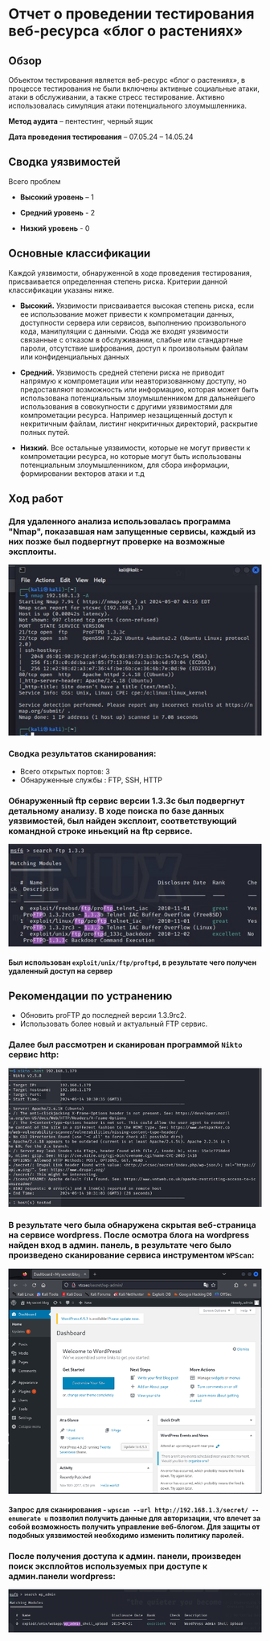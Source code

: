 # Отчет о проведении тестирования веб-ресурса «блог о растениях»

## Обзор
Объектом тестирования является веб-ресурс «блог о растениях», в процессе тестирования не были включены активные социальные атаки, атаки в обслуживании, а также стресс тестирование. Активно использовалась симуляция атаки потенциального злоумышленника.

**Метод аудита** – пентестинг, черный ящик

**Дата проведения тестирования** – 07.05.24 – 14.05.24
## **Сводка уязвимостей**
Всего проблем 

- **Высокий уровень** – 1

- **Средний уровень** - 2

- **Низкий уровень** - 0


## Основные классификации

Каждой уязвимости, обнаруженной в ходе проведения тестирования, присваивается определенная степень риска. Критерии данной классификации указаны ниже. 

- **Высокий.**
Уязвимости присваивается высокая степень риска, если ее использование может привести к компрометации данных, доступности сервера или сервисов, выполнению произвольного кода, манипуляции с данными. Сюда же входят уязвимости связанные с отказом в обслуживании, слабые или стандартные пароли, отсутствие шифрования, доступ к произвольным файлам или конфиденциальных данных

- **Средний.**
Уязвимость средней степени риска не приводит напрямую к компрометации или неавторизованному доступу, но предоставляют возможность или информацию, которая может быть использована потенциальным злоумышленником для дальнейшего использования в совокупности с другими уязвимостями для компрометации ресурса. Например незащищенный доступ к некритичным файлам, листинг некритичных директорий, раскрытие полных путей.

- **Низкий.**
Все остальные уязвимости, которые не могут привести к компрометации ресурса, но которые могут быть использованы потенциальным злоумышленником, для сбора информации, формировании векторов атаки и т.д





## Ход работ 
### Для удаленного анализа использовалась программа "Nmap", показавшая нам запущенные сервисы, каждый из них позже был подвергнут проверке на возможные эксплоиты.

![Результат анализа](https://github.com/Maksim1409/folder/blob/main/photos/1.jpg)

### Сводка результатов сканирования:
- Всего открытых портов: 3
- Обнаруженные службы : FTP, SSH, HTTP

### Обнаруженный ftp сервис версии 1.3.3c был подвергнут детальному анализу. В ходе поиска по базе данных уязвимостей, был найден эксплоит, соответствующий командной строке иньекций на ftp сервисе.
 
![Найденный эксплоит](https://github.com/Maksim1409/folder/blob/main/photos/2.jpg)









#### Был использован  ```exploit/unix/ftp/proftpd```, в результате чего получен удаленный доступ на сервер


## Рекомендации по устранению
- Обновить proFTP до последней версии 1.3.9rc2.
- Использовать более новый и актуальный FTP сервис.


### Далее был рассмотрен и сканирован программой `Nikto` сервис http:

![Сканирование сервиса HTTP](https://github.com/Maksim1409/folder/blob/main/photos/3.png)

### В результате чего была обнаружена скрытая веб-страница на сервисе wordpress. После осмотра блога на wordpress найден вход в админ. панель, в результате чего было произведено сканирование сервиса инструментом `WPScan`:

![Веб-страница](https://github.com/Maksim1409/folder/blob/main/photos/4.png)

#### Запрос для сканирования - `wpscan --url http://192.168.1.3/secret/ --enumerate u` позволил получить данные для авторизации, что влечет за собой возможность получить управление веб-блогом. Для защиты от подобных уязвимостей необходимо изменить политику паролей.

### После получения доступа к админ. панели, произведен поиск эксплойтов используемых при доступе к админ.панели wordpress:

![Эксплоиты](https://github.com/Maksim1409/folder/blob/main/photos/image.png)
